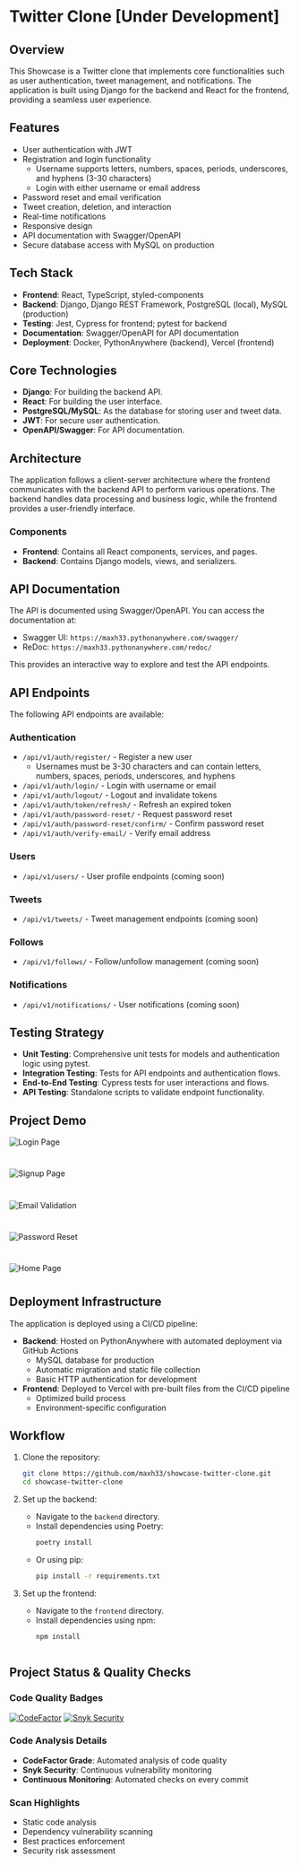 # Twitter Clone **[Under Development]**


## Overview
This Showcase is a Twitter clone that implements core functionalities such as user authentication, tweet management, and notifications. The application is built using Django for the backend and React for the frontend, providing a seamless user experience.

## Features
- User authentication with JWT
- Registration and login functionality
  - Username supports letters, numbers, spaces, periods, underscores, and hyphens (3-30 characters)
  - Login with either username or email address
- Password reset and email verification
- Tweet creation, deletion, and interaction
- Real-time notifications
- Responsive design
- API documentation with Swagger/OpenAPI
- Secure database access with MySQL on production

## Tech Stack
- **Frontend**: React, TypeScript, styled-components
- **Backend**: Django, Django REST Framework, PostgreSQL (local), MySQL (production)
- **Testing**: Jest, Cypress for frontend; pytest for backend
- **Documentation**: Swagger/OpenAPI for API documentation
- **Deployment**: Docker, PythonAnywhere (backend), Vercel (frontend)

## Core Technologies
- **Django**: For building the backend API.
- **React**: For building the user interface.
- **PostgreSQL/MySQL**: As the database for storing user and tweet data.
- **JWT**: For secure user authentication.
- **OpenAPI/Swagger**: For API documentation.

## Architecture
The application follows a client-server architecture where the frontend communicates with the backend API to perform various operations. The backend handles data processing and business logic, while the frontend provides a user-friendly interface.

### Components
- **Frontend**: Contains all React components, services, and pages.
- **Backend**: Contains Django models, views, and serializers.

## API Documentation
The API is documented using Swagger/OpenAPI. You can access the documentation at:
- Swagger UI: `https://maxh33.pythonanywhere.com/swagger/`
- ReDoc: `https://maxh33.pythonanywhere.com/redoc/`

This provides an interactive way to explore and test the API endpoints.

## API Endpoints
The following API endpoints are available:

### Authentication
- `/api/v1/auth/register/` - Register a new user
  - Usernames must be 3-30 characters and can contain letters, numbers, spaces, periods, underscores, and hyphens
- `/api/v1/auth/login/` - Login with username or email
- `/api/v1/auth/logout/` - Logout and invalidate tokens
- `/api/v1/auth/token/refresh/` - Refresh an expired token
- `/api/v1/auth/password-reset/` - Request password reset
- `/api/v1/auth/password-reset/confirm/` - Confirm password reset
- `/api/v1/auth/verify-email/` - Verify email address

### Users
- `/api/v1/users/` - User profile endpoints (coming soon)

### Tweets
- `/api/v1/tweets/` - Tweet management endpoints (coming soon)

### Follows
- `/api/v1/follows/` - Follow/unfollow management (coming soon)

### Notifications
- `/api/v1/notifications/` - User notifications (coming soon)

## Testing Strategy
- **Unit Testing**: Comprehensive unit tests for models and authentication logic using pytest.
- **Integration Testing**: Tests for API endpoints and authentication flows.
- **End-to-End Testing**: Cypress tests for user interactions and flows.
- **API Testing**: Standalone scripts to validate endpoint functionality.

## Project Demo
![Login Page](frontend/public/login.png)
#
![Signup Page](frontend/public/signup.png)
#
![Email Validation](frontend/public/emailValidation.png)
#
![Password Reset](frontend/public/resetPW.png)
#
![Home Page](frontend/public/dummyHome.png)
#

## Deployment Infrastructure
The application is deployed using a CI/CD pipeline:
- **Backend**: Hosted on PythonAnywhere with automated deployment via GitHub Actions
  - MySQL database for production
  - Automatic migration and static file collection
  - Basic HTTP authentication for development
- **Frontend**: Deployed to Vercel with pre-built files from the CI/CD pipeline
  - Optimized build process
  - Environment-specific configuration

## Workflow
1. Clone the repository:
   ```bash
   git clone https://github.com/maxh33/showcase-twitter-clone.git
   cd showcase-twitter-clone
   ```

2. Set up the backend:
   - Navigate to the `backend` directory.
   - Install dependencies using Poetry:
     ```bash
     poetry install
     ```
   - Or using pip:
     ```bash
     pip install -r requirements.txt
     ```

3. Set up the frontend:
   - Navigate to the `frontend` directory.
   - Install dependencies using npm:
     ```bash
     npm install
    ```
## Project Status & Quality Checks

### Code Quality Badges
[![CodeFactor](https://www.codefactor.io/repository/github/maxh33/showcase-twitter-clone/badge)](https://www.codefactor.io/repository/github/maxh33/showcase-twitter-clone)
[![Snyk Security](https://snyk.io/test/github/maxh33/showcase-twitter-clone/badge.svg)](https://snyk.io/test/github/maxh33/showcase-twitter-clone)

### Code Analysis Details
- **CodeFactor Grade**: Automated analysis of code quality
- **Snyk Security**: Continuous vulnerability monitoring
- **Continuous Monitoring**: Automated checks on every commit

### Scan Highlights
- Static code analysis
- Dependency vulnerability scanning
- Best practices enforcement
- Security risk assessment